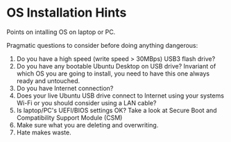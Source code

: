 # OS Installation Hints
Points on intalling OS on laptop or PC.

Pragmatic questions to consider before doing anything dangerous:

1. Do you have a high speed  (write speed > 30MBps) USB3 flash drive?
1. Do you have any bootable Ubuntu Desktop on USB drive? Invariant of which OS you are going to install, you need to have this one always ready and untouched.
1. Do you have Internet connection?
1. Does your live Ubuntu USB drive connect to Internet using your systems Wi-Fi or you should consider using a LAN cable?
1. Is laptop/PC's UEFI/BIOS settings OK? Take a look at Secure Boot and Compatibility Support Module (CSM)
1. Make sure what you are deleting and overwriting.
1. Hate makes waste.
